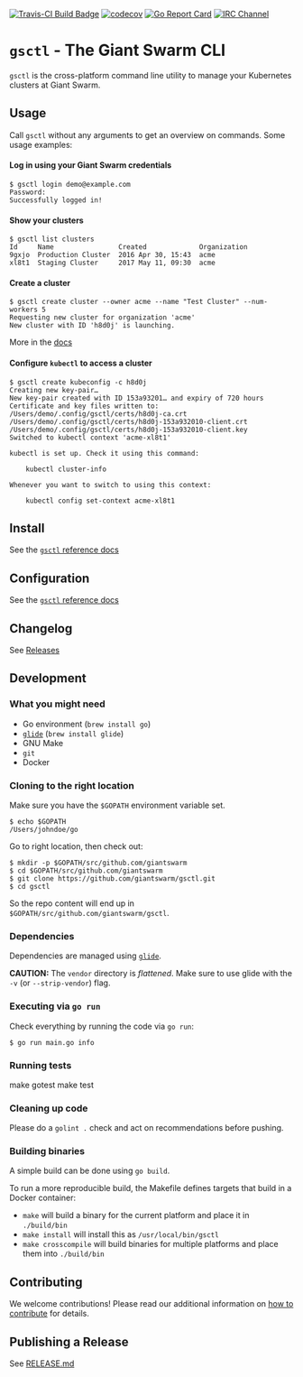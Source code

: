 [![Travis-CI Build Badge](https://api.travis-ci.org/giantswarm/gsctl.svg?branch=master)](https://travis-ci.org/giantswarm/gsctl)
[![codecov](https://codecov.io/gh/giantswarm/gsctl/branch/master/graph/badge.svg)](https://codecov.io/gh/giantswarm/gsctl)
[![Go Report Card](https://goreportcard.com/badge/github.com/giantswarm/gsctl)](https://goreportcard.com/report/github.com/giantswarm/gsctl)
[![IRC Channel](https://img.shields.io/badge/irc-%23giantswarm-blue.svg)](https://kiwiirc.com/client/irc.freenode.net/#giantswarm)

# `gsctl` - The Giant Swarm CLI

`gsctl` is the cross-platform command line utility to manage your Kubernetes clusters at Giant Swarm.

## Usage

Call `gsctl` without any arguments to get an overview on commands. Some usage examples:

#### Log in using your Giant Swarm credentials

```nohighlight
$ gsctl login demo@example.com
Password:
Successfully logged in!
```

#### Show your clusters

```nohighlight
$ gsctl list clusters
Id     Name                Created             Organization
9gxjo  Production Cluster  2016 Apr 30, 15:43  acme
xl8t1  Staging Cluster     2017 May 11, 09:30  acme
```

#### Create a cluster

```nohighlight
$ gsctl create cluster --owner acme --name "Test Cluster" --num-workers 5
Requesting new cluster for organization 'acme'
New cluster with ID 'h8d0j' is launching.
```

More in the [docs](https://docs.giantswarm.io/reference/gsctl/create-cluster/)

#### Configure `kubectl` to access a cluster

```nohighlight
$ gsctl create kubeconfig -c h8d0j
Creating new key-pair…
New key-pair created with ID 153a93201… and expiry of 720 hours
Certificate and key files written to:
/Users/demo/.config/gsctl/certs/h8d0j-ca.crt
/Users/demo/.config/gsctl/certs/h8d0j-153a932010-client.crt
/Users/demo/.config/gsctl/certs/h8d0j-153a932010-client.key
Switched to kubectl context 'acme-xl8t1'

kubectl is set up. Check it using this command:

    kubectl cluster-info

Whenever you want to switch to using this context:

    kubectl config set-context acme-xl8t1
```

## Install

See the [`gsctl` reference docs](https://docs.giantswarm.io/reference/gsctl/#install)

## Configuration

See the [`gsctl` reference docs](https://docs.giantswarm.io/reference/gsctl/#configuration)

## Changelog

See [Releases](https://github.com/giantswarm/gsctl/releases)

## Development

### What you might need

- Go environment (`brew install go`)
- [`glide`](https://github.com/Masterminds/glide) (`brew install glide`)
- GNU Make
- `git`
- Docker

### Cloning to the right location

Make sure you have the `$GOPATH` environment variable set.

```nohighlight
$ echo $GOPATH
/Users/johndoe/go
```

Go to right location, then check out:

```nohighlight
$ mkdir -p $GOPATH/src/github.com/giantswarm
$ cd $GOPATH/src/github.com/giantswarm
$ git clone https://github.com/giantswarm/gsctl.git
$ cd gsctl
```

So the repo content will end up in `$GOPATH/src/github.com/giantswarm/gsctl`.

### Dependencies

Dependencies are managed using [`glide`](https://github.com/Masterminds/glide).

**CAUTION:** The `vendor` directory is _flattened_. Make sure to use glide with the `-v` (or `--strip-vendor`) flag.

### Executing via `go run`

Check everything by running the code via `go run`:

```nohighlight
$ go run main.go info
```

### Running tests

make gotest
make test

### Cleaning up code

Please do a `golint .` check and act on recommendations before pushing.

### Building binaries

A simple build can be done using `go build`.

To run a more reproducible build, the Makefile defines targets that build in a Docker container:

- `make` will build a binary for the current platform and place it in `./build/bin`
- `make install` will install this as `/usr/local/bin/gsctl`
- `make crosscompile` will build binaries for multiple platforms and place them into `./build/bin`

## Contributing

We welcome contributions! Please read our additional information on [how to contribute](https://github.com/giantswarm/gsctl/blob/master/CONTRIBUTING.md) for details.

## Publishing a Release

See [RELEASE.md](https://github.com/giantswarm/gsctl/blob/master/RELEASE.md)
